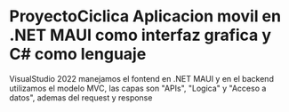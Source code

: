 # ProyectoCiclica Aplicacion movil en .NET MAUI como interfaz grafica y C# como lenguaje
VisualStudio 2022 
manejamos el fontend en .NET MAUI y en el backend utilizamos el modelo MVC, las capas son "APIs", "Logica" y "Acceso a datos", ademas del request y response
